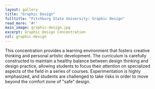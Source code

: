 ```yaml
---
layout: gallery
title: "Graphic Design"
fulltitle: "Fitchburg State University: Graphic Design"
read_more: '#!'
main_image: graphic-design.jpg
excerpt: Graphic Design Concentration
col: graphic-design
---
```

This concentration provides a learning environment that fosters creative thinking and personal artistic development. The curriculum is carefully constructed to maintain a healthy balance between design thinking and design practice, allowing students to focus their attention on specialized aspects of the field in a series of courses. Experimentation is highly emphasized, and students are challenged to take risks in order to move beyond the comfort zone of "safe” design. 
